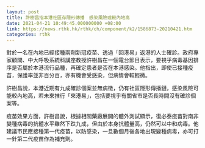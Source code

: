```yaml
---
layout: post
title: 許樹昌指本港社區存隱形傳播　感染風險或較內地高
date: 2021-04-21 10:49:45.000000000 +08:00
link: https://news.rthk.hk/rthk/ch/component/k2/1586873-20210421.htm
categories: rthk
---
```


對於一名在內地已經接種兩劑新冠疫苗、透過「回港易」返港的人士確診。政府專家顧問、中大呼吸系統科講座教授許樹昌在一個電台節目表示，要視乎病毒基因排序是否屬於本港流行品種，再確定患者是否在本港感染。他指出，即使已接種疫苗，保護率並非百分百，亦有機會受感染，但病情會較輕微。 

許樹昌說，本港近期有九成確診個案並無病徵，仍有社區隱形傳播鏈，感染風險可能較內地高，若未來推行「來港易」，包括要視乎有關省市是否長時間沒有確診個案等。
 
疫苗效果方面，許樹昌說，根據相關藥廠展開的體外測試顯示，復必泰疫苗對南非變種病毒的抗體水平雖然下跌九成，但由於本身抗體量高，仍然可以中和病毒。他建議市民應接種第一代疫苗，以防感染，一旦數個月後各地出現變種病毒，亦可打一針第二代疫苗作為補充劑。
